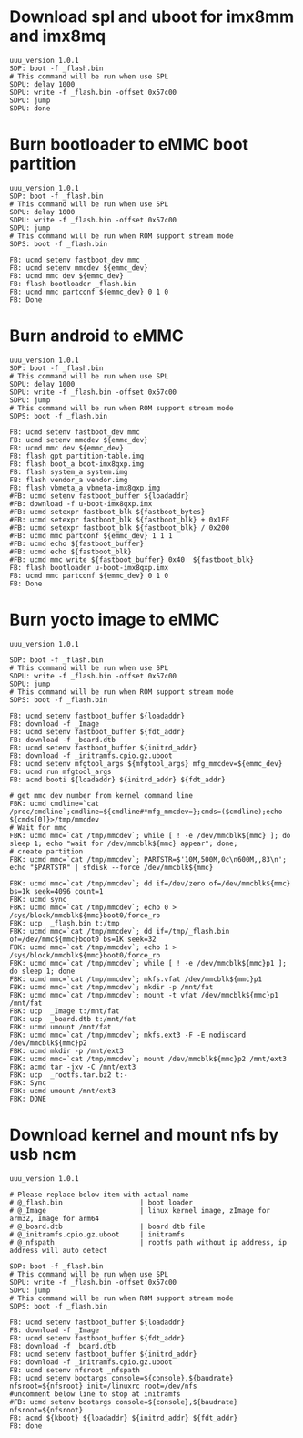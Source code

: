 # Download spl and uboot for imx8mm and imx8mq

    uuu_version 1.0.1
    SDP: boot -f _flash.bin
    # This command will be run when use SPL
    SDPU: delay 1000
    SDPU: write -f _flash.bin -offset 0x57c00
    SDPU: jump
    SDPU: done

# Burn bootloader to eMMC boot partition

    uuu_version 1.0.1
    SDP: boot -f _flash.bin
    # This command will be run when use SPL
    SDPU: delay 1000
    SDPU: write -f _flash.bin -offset 0x57c00
    SDPU: jump
    # This command will be run when ROM support stream mode
    SDPS: boot -f _flash.bin

    FB: ucmd setenv fastboot_dev mmc
    FB: ucmd setenv mmcdev ${emmc_dev}
    FB: ucmd mmc dev ${emmc_dev}
    FB: flash bootloader _flash.bin
    FB: ucmd mmc partconf ${emmc_dev} 0 1 0
    FB: Done

# Burn android to eMMC

    uuu_version 1.0.1
    SDP: boot -f _flash.bin
    # This command will be run when use SPL
    SDPU: delay 1000
    SDPU: write -f _flash.bin -offset 0x57c00
    SDPU: jump
    # This command will be run when ROM support stream mode
    SDPS: boot -f _flash.bin

    FB: ucmd setenv fastboot_dev mmc
    FB: ucmd setenv mmcdev ${emmc_dev}
    FB: ucmd mmc dev ${emmc_dev}
    FB: flash gpt partition-table.img
    FB: flash boot_a boot-imx8qxp.img
    FB: flash system_a system.img
    FB: flash vendor_a vendor.img
    FB: flash vbmeta_a vbmeta-imx8qxp.img
    #FB: ucmd setenv fastboot_buffer ${loadaddr}
    #FB: download -f u-boot-imx8qxp.imx
    #FB: ucmd setexpr fastboot_blk ${fastboot_bytes}
    #FB: ucmd setexpr fastboot_blk ${fastboot_blk} + 0x1FF
    #FB: ucmd setexpr fastboot_blk ${fastboot_blk} / 0x200
    #FB: ucmd mmc partconf ${emmc_dev} 1 1 1
    #FB: ucmd echo ${fastboot_buffer}
    #FB: ucmd echo ${fastboot_blk}
    #FB: ucmd mmc write ${fastboot_buffer} 0x40  ${fastboot_blk}
    FB: flash bootloader u-boot-imx8qxp.imx
    FB: ucmd mmc partconf ${emmc_dev} 0 1 0
    FB: Done

# Burn yocto image to eMMC
    
    uuu_version 1.0.1

    SDP: boot -f _flash.bin
    # This command will be run when use SPL
    SDPU: write -f _flash.bin -offset 0x57c00
    SDPU: jump
    # This command will be run when ROM support stream mode
    SDPS: boot -f _flash.bin

    FB: ucmd setenv fastboot_buffer ${loadaddr}
    FB: download -f _Image
    FB: ucmd setenv fastboot_buffer ${fdt_addr}
    FB: download -f _board.dtb
    FB: ucmd setenv fastboot_buffer ${initrd_addr}
    FB: download -f _initramfs.cpio.gz.uboot
    FB: ucmd setenv mfgtool_args ${mfgtool_args} mfg_mmcdev=${emmc_dev}
    FB: ucmd run mfgtool_args
    FB: acmd booti ${loadaddr} ${initrd_addr} ${fdt_addr}

    # get mmc dev number from kernel command line
    FBK: ucmd cmdline=`cat /proc/cmdline`;cmdline=${cmdline#*mfg_mmcdev=};cmds=($cmdline);echo ${cmds[0]}>/tmp/mmcdev
    # Wait for mmc
    FBK: ucmd mmc=`cat /tmp/mmcdev`; while [ ! -e /dev/mmcblk${mmc} ]; do sleep 1; echo "wait for /dev/mmcblk${mmc} appear"; done;
    # create partition
    FBK: ucmd mmc=`cat /tmp/mmcdev`; PARTSTR=$'10M,500M,0c\n600M,,83\n'; echo "$PARTSTR" | sfdisk --force /dev/mmcblk${mmc}

    FBK: ucmd mmc=`cat /tmp/mmcdev`; dd if=/dev/zero of=/dev/mmcblk${mmc} bs=1k seek=4096 count=1
    FBK: ucmd sync
    FBK: ucmd mmc=`cat /tmp/mmcdev`; echo 0 > /sys/block/mmcblk${mmc}boot0/force_ro
    FBK: ucp  _flash.bin t:/tmp
    FBK: ucmd mmc=`cat /tmp/mmcdev`; dd if=/tmp/_flash.bin of=/dev/mmc${mmc}boot0 bs=1K seek=32
    FBK: ucmd mmc=`cat /tmp/mmcdev`; echo 1 > /sys/block/mmcblk${mmc}boot0/force_ro
    FBK: ucmd mmc=`cat /tmp/mmcdev`; while [ ! -e /dev/mmcblk${mmc}p1 ]; do sleep 1; done
    FBK: ucmd mmc=`cat /tmp/mmcdev`; mkfs.vfat /dev/mmcblk${mmc}p1
    FBK: ucmd mmc=`cat /tmp/mmcdev`; mkdir -p /mnt/fat
    FBK: ucmd mmc=`cat /tmp/mmcdev`; mount -t vfat /dev/mmcblk${mmc}p1 /mnt/fat
    FBK: ucp  _Image t:/mnt/fat
    FBK: ucp  _board.dtb t:/mnt/fat
    FBK: ucmd umount /mnt/fat
    FBK: ucmd mmc=`cat /tmp/mmcdev`; mkfs.ext3 -F -E nodiscard /dev/mmcblk${mmc}p2
    FBK: ucmd mkdir -p /mnt/ext3
    FBK: ucmd mmc=`cat /tmp/mmcdev`; mount /dev/mmcblk${mmc}p2 /mnt/ext3
    FBK: acmd tar -jxv -C /mnt/ext3
    FBK: ucp  _rootfs.tar.bz2 t:-
    FBK: Sync
    FBK: ucmd umount /mnt/ext3
    FBK: DONE

# Download kernel and mount nfs by usb ncm

    uuu_version 1.0.1

    # Please replace below item with actual name
    # @_flash.bin                   | boot loader
    # @_Image                       | linux kernel image, zImage for arm32, Image for arm64
    # @_board.dtb                   | board dtb file
    # @_initramfs.cpio.gz.uboot     | initramfs
    # @_nfspath                     | rootfs path without ip address, ip address will auto detect

    SDP: boot -f _flash.bin
    # This command will be run when use SPL
    SDPU: write -f _flash.bin -offset 0x57c00
    SDPU: jump
    # This command will be run when ROM support stream mode
    SDPS: boot -f _flash.bin

    FB: ucmd setenv fastboot_buffer ${loadaddr}
    FB: download -f _Image
    FB: ucmd setenv fastboot_buffer ${fdt_addr}
    FB: download -f _board.dtb
    FB: ucmd setenv fastboot_buffer ${initrd_addr}
    FB: download -f _initramfs.cpio.gz.uboot
    FB: ucmd setenv nfsroot _nfspath
    FB: ucmd setenv bootargs console=${console},${baudrate} nfsroot=${nfsroot} init=/linuxrc root=/dev/nfs
    #uncomment below line to stop at initramfs
    #FB: ucmd setenv bootargs console=${console},${baudrate} nfsroot=${nfsroot}
    FB: acmd ${kboot} ${loadaddr} ${initrd_addr} ${fdt_addr}
    FB: done